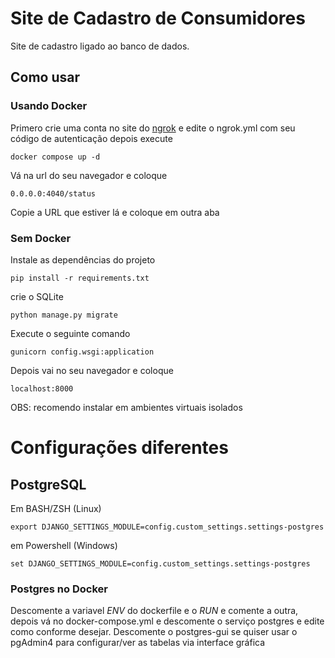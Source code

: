 # Site de Cadastro de Consumidores
Site de cadastro ligado ao banco de dados.


## Como usar
### Usando Docker

Primero crie uma conta no site do [ngrok] e edite o ngrok.yml com seu código de autenticação depois execute
```
docker compose up -d
```
Vá na url do seu navegador e coloque
```
0.0.0.0:4040/status
```
Copie a URL que estiver lá e coloque em outra aba

### Sem Docker
Instale as dependências do projeto
```
pip install -r requirements.txt
```
crie o SQLite
```
python manage.py migrate
```
Execute o seguinte comando
```
gunicorn config.wsgi:application
```
Depois vai no seu navegador e coloque
```
localhost:8000
```
OBS: recomendo instalar em ambientes virtuais isolados
# Configurações diferentes
## PostgreSQL
Em BASH/ZSH (Linux)
```
export DJANGO_SETTINGS_MODULE=config.custom_settings.settings-postgres
```
em Powershell (Windows)
```
set DJANGO_SETTINGS_MODULE=config.custom_settings.settings-postgres
```
### Postgres no Docker
Descomente a variavel *ENV* do dockerfile e o *RUN* e comente a outra, depois vá no docker-compose.yml e descomente o serviço postgres e edite como conforme desejar.
Descomente o postgres-gui se quiser usar o pgAdmin4 para configurar/ver as tabelas via interface gráfica

[ngrok]: https://ngrok.com
